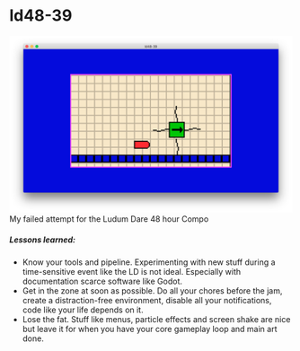 # ld48-39
![screenshot](screenshot.png)
My failed attempt for the Ludum Dare 48 hour Compo

##### Lessons learned:
* Know your tools and pipeline.
Experimenting with new stuff during a time-sensitive event like the LD is not ideal. Especially with documentation scarce software like Godot.
* Get in the zone at soon as possible.
Do all your chores before the jam, create a distraction-free environment, disable all your notifications, code like your life depends on it.
* Lose the fat.
Stuff like menus, particle effects and screen shake are nice but leave it for when you have your core gameplay loop and main art done.
